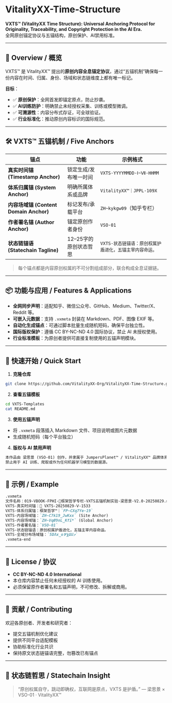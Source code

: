 # VitalityXX-Time-Structure

**VXTS™ (VitalityXX Time Structure): Universal Anchoring Protocol for Originality, Traceability, and Copyright Protection in the AI Era.**  
全网原创锚定协议与五锚结构，原创保护、AI禁用标准。

---

## 🌌 Overview / 概览

VXTS™ 是 VitalityXX™ 提出的**原创内容全息锚定协议**，通过“五锚机制”确保每一份内容在时间、归属、身份、场域和状态链维度上都有唯一标记。  

**目标**：
- ✅ **原创保护**：全网首发即锚定原点，防止抄袭。
- ✅ **AI训练防护**：明确禁止未经授权采集、训练或模型微调。
- ✅ **可溯源性**：内容分布式存证，可全球验证。
- ✅ **行业标准化**：推动原创内容标识的国际规范。

---

## 🛠 VXTS™ 五锚机制 / Five Anchors

| 锚点 | 功能 | 示例格式 |
| ---- | ---- | -------- |
| **真实时间锚 (Timestamp Anchor)** | 锁定生成/发布唯一时间 | `VXTS-YYYYMMDD-Ⅰ~Ⅶ-HHMM` |
| **体系归属锚 (System Anchor)** | 明确所属体系或品牌 | `VitalityXX™｜JPPL-109X` |
| **内容场域锚 (Content Domain Anchor)** | 标记发布/承载平台 | `ZH~kykgw09`（知乎专栏） |
| **作者署名锚 (Author Anchor)** | 锚定原创作者身份 | `VSO-01` |
| **状态链锚语 (Statechain Tagline)** | 12–25字的原创状态哲思 | `VXTS-状态链锚语：原创权属护盾进化，五锚主宰内容命运。` |

> 每个锚点都是内容原创权属的不可分割组成部分，联合构成全息证据链。

---

## 📦 功能与应用 / Features & Applications

- **全网同步声明**：适配知乎、微信公众号、GitHub、Medium、Twitter/X、Reddit 等。
- **可嵌入元数据**：支持 `.vxmeta` 封装在 Markdown、PDF、图像 EXIF 等。
- **自动化生成锚点**：可通过脚本批量生成随机短码，确保平台独立性。
- **国际版权保护**：遵循 CC BY-NC-ND 4.0 国际协议，禁止 AI 未授权使用。
- **行业标准模板**：为原创者提供可直接复制使用的五锚声明模块。

---

## 🔧 快速开始 / Quick Start

1. **克隆仓库**
```bash
git clone https://github.com/VitalityXX-Org/VitalityXX-Time-Structure.git
````

2. **查看五锚模板**

```bash
cd VXTS-Templates
cat README.md
```

3. **使用五锚声明**

* 将 `.vxmeta` 段落插入 Markdown 文件、项目说明或图片元数据
* 生成随机短码（每个平台独立）

4. **版权与 AI 禁用声明**

```markdown
本作品由 梁思景 (VSO-01) 创作，并隶属于 JumpersPlanet™ / VitalityXX™ 品牌体系。
禁止用于 AI 训练、爬取或作为任何机器学习模型的数据源。
```

---

## 📄 示例 / Example

```markdown
.vxmeta
文件名称：019-VBOOK-FPHI-📘框架哲学专栏-VXTS五锚机制实验-梁思景-V2.0-20250829.md
VXTS-真实时间锚：🦄 VXTS-20250829-Ⅴ-1533
VXTS-体系归属锚：框架哲学™｜`FP~CXq7Ye-19`
VXTS-内容场域锚：`ZH~C7k19_JwKxx` (Site Anchor)
VXTS-内容场域锚：`ZH~VqØ9nL_Kfi*` (Global Anchor)
VXTS-作者署名锚：`VSO-01`
VXTS-状态链锚语：原创权属护盾进化，五锚主宰内容命运。
VXTS-全域分布场域锚：`5DΛx_o𝓥χΔU⤴`
.vxmeta-end
```

---

## 📜 License / 协议

* **CC BY-NC-ND 4.0 International**
* 本仓库内容禁止任何未经授权的 AI 训练使用。
* 必须保留原作者署名和五锚声明，不可修改、拆解或商用。

---

## 🌱 贡献 / Contributing

欢迎各原创者、开发者和研究者：

* 提交五锚机制优化建议
* 提供不同平台适配模板
* 协助标准化行业共识
* 保持原文状态链锚语完整，勿篡改已有锚点

---

## 💫 状态链哲思 / Statechain Insight

> “原创权属自守，跳动即确权，互联网是原点，VXTS 是护盾。”
> — 梁思景 × VSO-01 · VitalityXX™